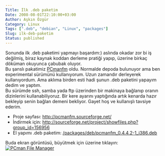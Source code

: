 ```yaml
---
Title: İlk .deb paketim
Date: 2008-08-01T22:10:00+03:00
Author: Aşkın Özgür
Category: Linux
Tags: [".deb", "debian", "Linux", "packages"]
Slug: ilk-deb-paketim
Status: published
---
```


Sonunda ilk .deb paketimi yapmayı başardım:) aslında okadar zor bi iş değilmiş, biraz kaynak koddan derleme pratiği yapıp, üzerine birkaç döküman okuyunca çabubak oluyor.  
Bu şanslı pakatimiz [PCmanfm](http://pcmanfm.sourceforge.net/) oldu. Normalde depoda bulunuyor ama ben experimental sürümünü kullanıyorum. Uzun zamandır derleyerek kullanıyordum. Ama aklıma birden esti hadi şunun .deb paketini yapayım dedim ve yaptım.  
Bu sürümde ssh, samba yada ftp üzerinden bir makinaya bağlanıp oranın dizinlerini kullanabiliyoruz. Bir kere ayarını yaptığında artık kenarda hazır bekleyip senin bağlan demeni bekliyor. Gayet hoş ve kullanışlı tavsiye ederim.

-   Proje sayfası: <http://pcmanfm.sourceforge.net/>
-   İndirmek için: <http://sourceforge.net/project/showfiles.php?group_id=156956>
-   El yapımı .deb paketim: [/packages/deb/pcmanfm\_0.4.4.2-1\_i386.deb](/packages/deb/pcmanfm_0.4.4.2-1_i386.deb)

Buda ekran görüntüsü, büyütmek için üzerine tıklayın:  
[![PCman File Manager](/images/pcmanfm.resized.png)](/images/pcmanfm.png)
<!--more-->

